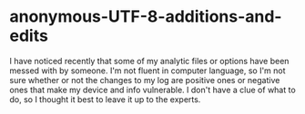 # anonymous-UTF-8-additions-and-edits
I have noticed recently that some of my analytic files or options have been messed with by someone. I'm not fluent in computer language, so I'm not sure whether or not the changes to my log are positive ones or negative ones that make my device and info vulnerable. I don't have a clue of what to do, so I thought it best to leave it up to the experts.
